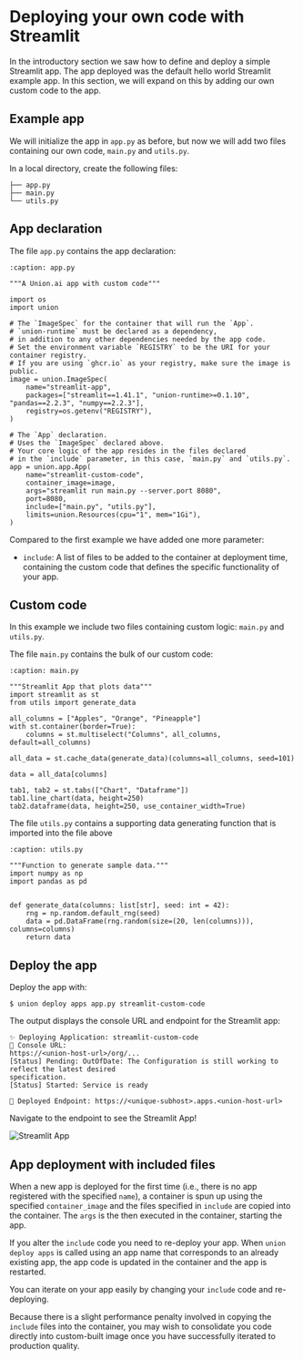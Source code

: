# Deploying your own code with Streamlit

In the introductory section we saw how to define and deploy a simple Streamlit app.
The app deployed was the default hello world Streamlit example app.
In this section, we will expand on this by adding our own custom code to the app.

## Example app

We will initialize the app in `app.py` as before, but now we will add two files containing our own code, `main.py` and `utils.py`.

In a local directory, create the following files:

```{code-block} shell
├── app.py
├── main.py
└── utils.py
```

## App declaration

The file `app.py` contains the app declaration:

```{code-block} python
:caption: app.py

"""A Union.ai app with custom code"""

import os
import union

# The `ImageSpec` for the container that will run the `App`.
# `union-runtime` must be declared as a dependency,
# in addition to any other dependencies needed by the app code.
# Set the environment variable `REGISTRY` to be the URI for your container registry.
# If you are using `ghcr.io` as your registry, make sure the image is public.
image = union.ImageSpec(
    name="streamlit-app",
    packages=["streamlit==1.41.1", "union-runtime>=0.1.10", "pandas==2.2.3", "numpy==2.2.3"],
    registry=os.getenv("REGISTRY"),
)

# The `App` declaration.
# Uses the `ImageSpec` declared above.
# Your core logic of the app resides in the files declared
# in the `include` parameter, in this case, `main.py` and `utils.py`.
app = union.app.App(
    name="streamlit-custom-code",
    container_image=image,
    args="streamlit run main.py --server.port 8080",
    port=8080,
    include=["main.py", "utils.py"],
    limits=union.Resources(cpu="1", mem="1Gi"),
)
```

Compared to the first example we have added one more parameter:

* `include`: A list of files to be added to the container at deployment time, containing the custom code that defines the specific functionality of your app.

## Custom code

In this example we include two files containing custom logic: `main.py` and `utils.py`.

The file `main.py` contains the bulk of our custom code:

```{code-block} python
:caption: main.py

"""Streamlit App that plots data"""
import streamlit as st
from utils import generate_data

all_columns = ["Apples", "Orange", "Pineapple"]
with st.container(border=True):
    columns = st.multiselect("Columns", all_columns, default=all_columns)

all_data = st.cache_data(generate_data)(columns=all_columns, seed=101)

data = all_data[columns]

tab1, tab2 = st.tabs(["Chart", "Dataframe"])
tab1.line_chart(data, height=250)
tab2.dataframe(data, height=250, use_container_width=True)
```

The file `utils.py` contains a supporting data generating function that is imported into the file above

```{code-block} python
:caption: utils.py

"""Function to generate sample data."""
import numpy as np
import pandas as pd


def generate_data(columns: list[str], seed: int = 42):
    rng = np.random.default_rng(seed)
    data = pd.DataFrame(rng.random(size=(20, len(columns))), columns=columns)
    return data
```

## Deploy the app

Deploy the app with:

```{code-block} shell
$ union deploy apps app.py streamlit-custom-code
```

The output displays the console URL and endpoint for the Streamlit app:

```{code-block} shell
✨ Deploying Application: streamlit-custom-code
🔎 Console URL:
https://<union-host-url>/org/...
[Status] Pending: OutOfDate: The Configuration is still working to reflect the latest desired
specification.
[Status] Started: Service is ready

🚀 Deployed Endpoint: https://<unique-subhost>.apps.<union-host-url>
```

Navigate to the endpoint to see the Streamlit App!

![Streamlit App](/_static/images/user-guide/core-concepts/serving/custom-code-streamlit.png)

## App deployment with included files

When a new app is deployed for the first time (i.e., there is no app registered with the specified `name`),
a container is spun up using the specified `container_image` and the files specified in `include` are
copied into the container. The `args` is the then executed in the container, starting the app.

If you alter the `include` code you need to re-deploy your app.
When `union deploy apps` is called using an app name that corresponds to an already existing app,
the app code is updated in the container and the app is restarted.

You can iterate on your app easily by changing your `include` code and re-deploying.

Because there is a slight performance penalty involved in copying the `include` files into the container,
you may wish to consolidate you code directly into custom-built image once you have successfully iterated to production quality.
